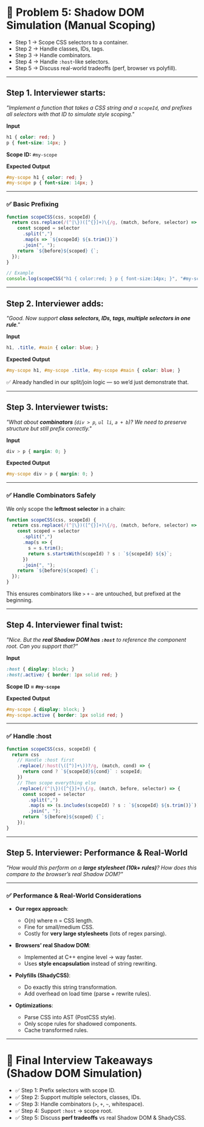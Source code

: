 # 🔎 Problem 5: Shadow DOM Simulation (Manual Scoping)
* Step 1 → Scope CSS selectors to a container.
* Step 2 → Handle classes, IDs, tags.
* Step 3 → Handle combinators.
* Step 4 → Handle `:host`-like selectors.
* Step 5 → Discuss real-world tradeoffs (perf, browser vs polyfill).

---

## Step 1. Interviewer starts:

*"Implement a function that takes a CSS string and a `scopeId`, and prefixes all selectors with that ID to simulate style scoping."*

**Input**

```css
h1 { color: red; }
p { font-size: 14px; }
```

**Scope ID:** `#my-scope`

**Expected Output**

```css
#my-scope h1 { color: red; }
#my-scope p { font-size: 14px; }
```

---

### ✅ Basic Prefixing

```js
function scopeCSS(css, scopeId) {
  return css.replace(/(^|\})([^{}]+)\{/g, (match, before, selector) => {
    const scoped = selector
      .split(",")
      .map(s => `${scopeId} ${s.trim()}`)
      .join(", ");
    return `${before}${scoped} {`;
  });
}

// Example
console.log(scopeCSS("h1 { color:red; } p { font-size:14px; }", "#my-scope"));
```

---

## Step 2. Interviewer adds:

*"Good. Now support **class selectors, IDs, tags, multiple selectors in one rule**."*

**Input**

```css
h1, .title, #main { color: blue; }
```

**Expected Output**

```css
#my-scope h1, #my-scope .title, #my-scope #main { color: blue; }
```

✅ Already handled in our split/join logic — so we’d just demonstrate that.

---

## Step 3. Interviewer twists:

*"What about **combinators** (`div > p`, `ul li`, `a + b`)?
We need to preserve structure but still prefix correctly."*

**Input**

```css
div > p { margin: 0; }
```

**Expected Output**

```css
#my-scope div > p { margin: 0; }
```

---

### ✅ Handle Combinators Safely

We only scope the **leftmost selector** in a chain:

```js
function scopeCSS(css, scopeId) {
  return css.replace(/(^|\})([^{}]+)\{/g, (match, before, selector) => {
    const scoped = selector
      .split(",")
      .map(s => {
        s = s.trim();
        return s.startsWith(scopeId) ? s : `${scopeId} ${s}`;
      })
      .join(", ");
    return `${before}${scoped} {`;
  });
}
```

This ensures combinators like `>` `+` `~` are untouched, but prefixed at the beginning.

---

## Step 4. Interviewer final twist:

*"Nice. But the **real Shadow DOM has `:host`** to reference the component root.
Can you support that?"*

**Input**

```css
:host { display: block; }
:host(.active) { border: 1px solid red; }
```

**Scope ID = `#my-scope`**

**Expected Output**

```css
#my-scope { display: block; }
#my-scope.active { border: 1px solid red; }
```

---

### ✅ Handle \:host

```js
function scopeCSS(css, scopeId) {
  return css
    // Handle :host first
    .replace(/:host(\([^)]+\))?/g, (match, cond) => {
      return cond ? `${scopeId}${cond}` : scopeId;
    })
    // Then scope everything else
    .replace(/(^|\})([^{}]+)\{/g, (match, before, selector) => {
      const scoped = selector
        .split(",")
        .map(s => (s.includes(scopeId) ? s : `${scopeId} ${s.trim()}`))
        .join(", ");
      return `${before}${scoped} {`;
    });
}
```

---

## Step 5. Interviewer: Performance & Real-World

*"How would this perform on a **large stylesheet (10k+ rules)**?
How does this compare to the browser’s real Shadow DOM?"*

---

### ✅ Performance & Real-World Considerations

* **Our regex approach**:

  * O(n) where n = CSS length.
  * Fine for small/medium CSS.
  * Costly for **very large stylesheets** (lots of regex parsing).
* **Browsers’ real Shadow DOM**:

  * Implemented at C++ engine level → way faster.
  * Uses **style encapsulation** instead of string rewriting.
* **Polyfills (ShadyCSS)**:

  * Do exactly this string transformation.
  * Add overhead on load time (parse + rewrite rules).
* **Optimizations**:

  * Parse CSS into AST (PostCSS style).
  * Only scope rules for shadowed components.
  * Cache transformed rules.

---

# 🎯 Final Interview Takeaways (Shadow DOM Simulation)

* ✅ Step 1: Prefix selectors with scope ID.
* ✅ Step 2: Support multiple selectors, classes, IDs.
* ✅ Step 3: Handle combinators (`>`, `+`, `~`, whitespace).
* ✅ Step 4: Support `:host` → scope root.
* ✅ Step 5: Discuss **perf tradeoffs** vs real Shadow DOM & ShadyCSS.